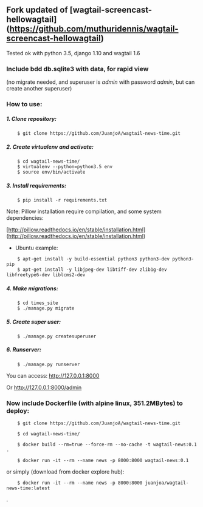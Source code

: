 ## Fork updated of [wagtail-screencast-hellowagtail] (https://github.com/muthuridennis/wagtail-screencast-hellowagtail)

Tested ok with python 3.5, django 1.10 and wagtail 1.6

### Include bdd db.sqlite3 with data, for rapid view
(no migrate needed, and superuser is *admin* with password *admin*, but can create another superuser)

### How to use:


##### 1. Clone repository:

```
    $ git clone https://github.com/JuanjoA/wagtail-news-time.git
```

##### 2. Create virtualenv and activate:
```
    $ cd wagtail-news-time/
    $ virtualenv --python=python3.5 env
    $ source env/bin/activate
```


##### 3. Install requirements:

```
    $ pip install -r requirements.txt
```
Note: Pillow installation require compilation, and some system dependencies:

[http://pillow.readthedocs.io/en/stable/installation.html] (http://pillow.readthedocs.io/en/stable/installation.html)

* Ubuntu example:
```
    $ apt-get install -y build-essential python3 python3-dev python3-pip
    $ apt-get install -y libjpeg-dev libtiff-dev zlib1g-dev libfreetype6-dev liblcms2-dev
```

##### 4. Make migrations:

```
    $ cd times_site
    $ ./manage.py migrate
```

##### 5. Create super user:

```
    $ ./manage.py createsuperuser
```

##### 6. Runserver:

```
    $ ./manage.py runserver
```

You can access:  http://127.0.0.1:8000

Or http://127.0.0.1:8000/admin



### Now include Dockerfile (with alpine linux, 351.2MBytes) to deploy:

```
    $ git clone https://github.com/JuanjoA/wagtail-news-time.git

    $ cd wagtail-news-time/

    $ docker build --rm=true --force-rm --no-cache -t wagtail-news:0.1 .

    $ docker run -it --rm --name news -p 8000:8000 wagtail-news:0.1

```

or simply (download from docker explore hub):

```
    $ docker run -it --rm --name news -p 8000:8000 juanjoa/wagtail-news-time:latest

```

.